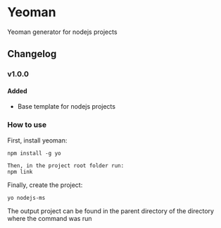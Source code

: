 # Yeoman

Yeoman generator for nodejs projects

## Changelog
### v1.0.0
#### Added
* Base template for nodejs projects

### How to use

First, install yeoman:

```shell
npm install -g yo
```

```shell
Then, in the project root folder run:
npm link
```
Finally, create the project:
```shell
yo nodejs-ms
```

The output project can be found in the parent directory of the directory where the command was run